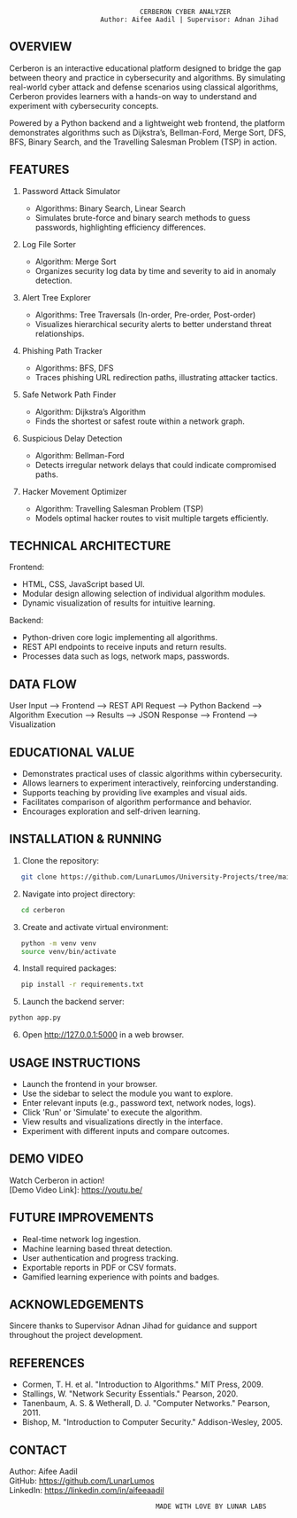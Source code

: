 

                                     CERBERON CYBER ANALYZER                
                           Author: Aifee Aadil | Supervisor: Adnan Jihad
             

OVERVIEW
--------

Cerberon is an interactive educational platform designed to bridge the gap between
theory and practice in cybersecurity and algorithms. By simulating real-world
cyber attack and defense scenarios using classical algorithms, Cerberon provides
learners with a hands-on way to understand and experiment with cybersecurity concepts.

Powered by a Python backend and a lightweight web frontend, the platform
demonstrates algorithms such as Dijkstra’s, Bellman-Ford, Merge Sort,
DFS, BFS, Binary Search, and the Travelling Salesman Problem (TSP) in action.

FEATURES
--------

1. Password Attack Simulator
   - Algorithms: Binary Search, Linear Search
   - Simulates brute-force and binary search methods to guess passwords,
     highlighting efficiency differences.

2. Log File Sorter
   - Algorithm: Merge Sort
   - Organizes security log data by time and severity to aid in anomaly detection.

3. Alert Tree Explorer
   - Algorithms: Tree Traversals (In-order, Pre-order, Post-order)
   - Visualizes hierarchical security alerts to better understand threat relationships.

4. Phishing Path Tracker
   - Algorithms: BFS, DFS
   - Traces phishing URL redirection paths, illustrating attacker tactics.

5. Safe Network Path Finder
   - Algorithm: Dijkstra’s Algorithm
   - Finds the shortest or safest route within a network graph.

6. Suspicious Delay Detection
   - Algorithm: Bellman-Ford
   - Detects irregular network delays that could indicate compromised paths.

7. Hacker Movement Optimizer
   - Algorithm: Travelling Salesman Problem (TSP)
   - Models optimal hacker routes to visit multiple targets efficiently.

TECHNICAL ARCHITECTURE
----------------------

Frontend:
- HTML, CSS, JavaScript based UI.
- Modular design allowing selection of individual algorithm modules.
- Dynamic visualization of results for intuitive learning.

Backend:
- Python-driven core logic implementing all algorithms.
- REST API endpoints to receive inputs and return results.
- Processes data such as logs, network maps, passwords.

DATA FLOW
---------

User Input --> Frontend --> REST API Request --> Python Backend
--> Algorithm Execution --> Results --> JSON Response --> Frontend
--> Visualization

EDUCATIONAL VALUE
-----------------

- Demonstrates practical uses of classic algorithms within cybersecurity.
- Allows learners to experiment interactively, reinforcing understanding.
- Supports teaching by providing live examples and visual aids.
- Facilitates comparison of algorithm performance and behavior.
- Encourages exploration and self-driven learning.

INSTALLATION & RUNNING
----------------------
1. Clone the repository:
```bash
   git clone https://github.com/LunarLumos/University-Projects/tree/main/Algorithm/Cerberon
```
2. Navigate into project directory:
```bash
   cd cerberon
```
3. Create and activate virtual environment:
```bash
   python -m venv venv
   source venv/bin/activate
```
4. Install required packages:

```bash
   pip install -r requirements.txt

```
5. Launch the backend server:
```bash
python app.py

```
6. Open http://127.0.0.1:5000 in a web browser.

USAGE INSTRUCTIONS
------------------

- Launch the frontend in your browser.
- Use the sidebar to select the module you want to explore.
- Enter relevant inputs (e.g., password text, network nodes, logs).
- Click 'Run' or 'Simulate' to execute the algorithm.
- View results and visualizations directly in the interface.
- Experiment with different inputs and compare outcomes.

DEMO VIDEO
----------

Watch Cerberon in action!  
[Demo Video Link]: https://youtu.be/

FUTURE IMPROVEMENTS
-------------------

- Real-time network log ingestion.
- Machine learning based threat detection.
- User authentication and progress tracking.
- Exportable reports in PDF or CSV formats.
- Gamified learning experience with points and badges.

ACKNOWLEDGEMENTS
----------------

Sincere thanks to Supervisor Adnan Jihad for guidance and support throughout
the project development.

REFERENCES
----------

- Cormen, T. H. et al. "Introduction to Algorithms." MIT Press, 2009.
- Stallings, W. "Network Security Essentials." Pearson, 2020.
- Tanenbaum, A. S. & Wetherall, D. J. "Computer Networks." Pearson, 2011.
- Bishop, M. "Introduction to Computer Security." Addison-Wesley, 2005.

CONTACT
-------

Author: Aifee Aadil  
GitHub: https://github.com/LunarLumos  
LinkedIn: https://linkedin.com/in/aifeeaadil


                                         MADE WITH LOVE BY LUNAR LABS               

